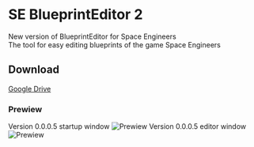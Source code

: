 # SE BlueprintEditor 2

New version of BlueprintEditor for Space Engineers<br>
The tool for easy editing blueprints of the game Space Engineers

## Download

[Google Drive](https://drive.google.com/open?id=1Qbb7uP-8tP_nVKJK5G-arw16t3Q5QzX6)

### Prewiew

Version 0.0.0.5 startup window
![Prewiew](https://sun9-46.userapi.com/c854428/v854428269/1c9220/E2HcjINGHMc.jpg "Startup window")
Version 0.0.0.5 editor window
![Prewiew](https://sun9-43.userapi.com/c854428/v854428269/1c9229/hz2r-mSiHrg.jpg "Editor window")
